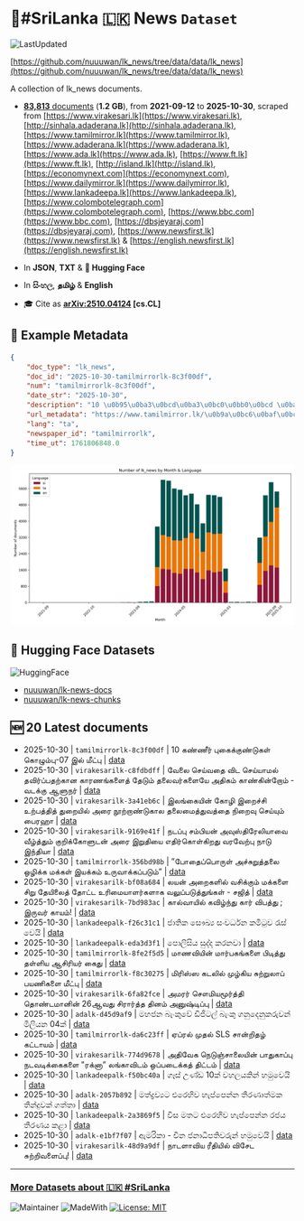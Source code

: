 # 📄#SriLanka 🇱🇰 News `Dataset`

![LastUpdated](https://img.shields.io/badge/last_updated-2025--10--30_12:24:40-green)

[https://github.com/nuuuwan/lk_news/tree/data/data/lk_news](https://github.com/nuuuwan/lk_news/tree/data/data/lk_news)

A collection of lk_news documents.

- [**83,813** documents](https://github.com/nuuuwan/lk_news/tree/data/data/lk_news) (**1.2 GB**), from **2021-09-12** to **2025-10-30**, scraped from [https://www.virakesari.lk](https://www.virakesari.lk), [http://sinhala.adaderana.lk](http://sinhala.adaderana.lk), [https://www.tamilmirror.lk](https://www.tamilmirror.lk), [https://www.adaderana.lk](https://www.adaderana.lk), [https://www.ada.lk](https://www.ada.lk), [https://www.ft.lk](https://www.ft.lk), [http://island.lk](http://island.lk), [https://economynext.com](https://economynext.com), [https://www.dailymirror.lk](https://www.dailymirror.lk), [https://www.lankadeepa.lk](https://www.lankadeepa.lk), [https://www.colombotelegraph.com](https://www.colombotelegraph.com), [https://www.bbc.com](https://www.bbc.com), [https://dbsjeyaraj.com](https://dbsjeyaraj.com), [https://www.newsfirst.lk](https://www.newsfirst.lk) & [https://english.newsfirst.lk](https://english.newsfirst.lk)

- In **JSON**, **TXT** & **🤗 Hugging Face**

- In **සිංහල**, **தமிழ்** & **English**

- 🎓 Cite as **[arXiv:2510.04124](https://arxiv.org/abs/2510.04124) [cs.CL]**

## 📝 Example Metadata

```json
{
    "doc_type": "lk_news",
    "doc_id": "2025-10-30-tamilmirrorlk-8c3f00df",
    "num": "tamilmirrorlk-8c3f00df",
    "date_str": "2025-10-30",
    "description": "10 \u0b95\u0ba3\u0bcd\u0ba3\u0bc0\u0bb0\u0bcd \u0baa\u0bc1\u0b95\u0bc8\u0b95\u0bcd\u0b95\u0bc1\u0ba3\u0bcd\u0b9f\u0bc1\u0b95\u0bb3\u0bcd \u0b95\u0bca\u0bb4\u0bc1\u0bae\u0bcd\u0baa\u0bc1-07 \u0b87\u0bb2\u0bcd \u0bae\u0bc0\u0b9f\u0bcd\u0baa\u0bc1",
    "url_metadata": "https://www.tamilmirror.lk/\u0b9a\u0bc6\u0baf\u0bcd\u0ba4\u0bbf\u0b95\u0bb3\u0bcd/10-\u0b95\u0ba3\u0bcd\u0ba3\u0bc0\u0bb0\u0bcd-\u0baa\u0bc1\u0b95\u0bc8\u0b95\u0bcd\u0b95\u0bc1\u0ba3\u0bcd\u0b9f\u0bc1\u0b95\u0bb3\u0bcd-\u0b95\u0bca\u0bb4\u0bc1\u0bae\u0bcd\u0baa\u0bc1-07-\u0b87\u0bb2\u0bcd-\u0bae\u0bc0\u0b9f\u0bcd\u0baa\u0bc1/175-367093",
    "lang": "ta",
    "newspaper_id": "tamilmirrorlk",
    "time_ut": 1761806848.0
}
```

![Chart](https://raw.githubusercontent.com/nuuuwan/lk_news/refs/heads/data/data/lk_news/docs_by_month_and_lang.png)

## 🤗 Hugging Face Datasets

![HuggingFace](https://img.shields.io/badge/-HuggingFace-FDEE21?style=for-the-badge&logo=HuggingFace)

- [nuuuwan/lk-news-docs](https://huggingface.co/datasets/nuuuwan/lk-news-docs)
- [nuuuwan/lk-news-chunks](https://huggingface.co/datasets/nuuuwan/lk-news-chunks)

## 🆕 20 Latest documents

- 2025-10-30 | `tamilmirrorlk-8c3f00df` | 10 கண்ணீர் புகைக்குண்டுகள் கொழும்பு-07 இல் மீட்பு | [data](https://github.com/nuuuwan/lk_news/tree/data/data/lk_news/2020s/2025/2025-10-30-tamilmirrorlk-8c3f00df)
- 2025-10-30 | `virakesarilk-c8fdbdff` | வேலை செய்வதை விட செய்யாமல் தவிர்ப்பதற்கான காரணங்களைத் தேடும் தலைவர்களையே அதிகம் காண்கின்றோம் -  வடக்கு ஆளுநர் | [data](https://github.com/nuuuwan/lk_news/tree/data/data/lk_news/2020s/2025/2025-10-30-virakesarilk-c8fdbdff)
- 2025-10-30 | `virakesarilk-3a41eb6c` | இலங்கையின் கோழி இறைச்சி உற்பத்தித் துறையில் அரை நூற்றாண்டுகால தலைமைத்துவத்தை நிறைவு செய்யும் பைரஹா | [data](https://github.com/nuuuwan/lk_news/tree/data/data/lk_news/2020s/2025/2025-10-30-virakesarilk-3a41eb6c)
- 2025-10-30 | `virakesarilk-9169e41f` | நடப்பு சம்பியன் அவுஸ்திரேலியாவை வீழ்த்தும் குறிக்கோளுடன் அரை இறுதியை எதிர்கொள்கிறது வரவேற்பு நாடு இந்தியா | [data](https://github.com/nuuuwan/lk_news/tree/data/data/lk_news/2020s/2025/2025-10-30-virakesarilk-9169e41f)
- 2025-10-30 | `tamilmirrorlk-356bd98b` | ”போதைப்பொருள் அச்சுறுத்தலை ஒழிக்க மக்கள் இயக்கம் உருவாக்கப்படும்” | [data](https://github.com/nuuuwan/lk_news/tree/data/data/lk_news/2020s/2025/2025-10-30-tamilmirrorlk-356bd98b)
- 2025-10-30 | `virakesarilk-bf08a684` | லயன் அறைகளில் வசிக்கும் மக்களை சிறு தேயிலைத் தோட்ட உரிமையாளர்களாக வலுப்படுத்துங்கள் - சஜித் | [data](https://github.com/nuuuwan/lk_news/tree/data/data/lk_news/2020s/2025/2025-10-30-virakesarilk-bf08a684)
- 2025-10-30 | `virakesarilk-7bd983ac` | கால்வாயில் கவிழ்ந்து கார் விபத்து ; இருவர் காயம்! | [data](https://github.com/nuuuwan/lk_news/tree/data/data/lk_news/2020s/2025/2025-10-30-virakesarilk-7bd983ac)
- 2025-10-30 | `lankadeepalk-f26c31c1` | ජාතික සෞඛ්‍ය සංවර්ධන කමිටුව රැස් වෙයි | [data](https://github.com/nuuuwan/lk_news/tree/data/data/lk_news/2020s/2025/2025-10-30-lankadeepalk-f26c31c1)
- 2025-10-30 | `lankadeepalk-eda3d3f1` | පොලිසිය සුද්ද කරනවා | [data](https://github.com/nuuuwan/lk_news/tree/data/data/lk_news/2020s/2025/2025-10-30-lankadeepalk-eda3d3f1)
- 2025-10-30 | `tamilmirrorlk-8fe2f5d5` | மாணவியின் மார்பகங்களை பிடித்து தள்ளிய ஆசிரியர் கைது | [data](https://github.com/nuuuwan/lk_news/tree/data/data/lk_news/2020s/2025/2025-10-30-tamilmirrorlk-8fe2f5d5)
- 2025-10-30 | `tamilmirrorlk-f8c30275` | மிரிஸ்ஸ கடலில் முழ்கிய சுற்றுலாப் பயணிகளை மீட்பு | [data](https://github.com/nuuuwan/lk_news/tree/data/data/lk_news/2020s/2025/2025-10-30-tamilmirrorlk-f8c30275)
- 2025-10-30 | `virakesarilk-6fa82fce` | அமரர் சௌமியமூர்த்தி தொண்டமானின் 26ஆவது சிரார்த்த தினம் அனுஷ்டிப்பு | [data](https://github.com/nuuuwan/lk_news/tree/data/data/lk_news/2020s/2025/2025-10-30-virakesarilk-6fa82fce)
- 2025-10-30 | `adalk-d45d9af9` | මහජන බැංකුවේ ඩිජිටල් බැංකු ගනුදෙනුකරුවන් මිලියන 04ක් | [data](https://github.com/nuuuwan/lk_news/tree/data/data/lk_news/2020s/2025/2025-10-30-adalk-d45d9af9)
- 2025-10-30 | `tamilmirrorlk-da6c23ff` | ஏப்ரல் முதல் SLS சான்றிதழ் கட்டாயம் | [data](https://github.com/nuuuwan/lk_news/tree/data/data/lk_news/2020s/2025/2025-10-30-tamilmirrorlk-da6c23ff)
- 2025-10-30 | `virakesarilk-774d9678` | அதிவேக நெடுஞ்சாலையின் பாதுகாப்பு நடவடிக்கைகளை "ரக்னா” லங்காவிடம் ஒப்படைக்கத் திட்டம் | [data](https://github.com/nuuuwan/lk_news/tree/data/data/lk_news/2020s/2025/2025-10-30-virakesarilk-774d9678)
- 2025-10-30 | `lankadeepalk-f50bc40a` | ගෑස් උණ්ඩ 10ක්  වහලයකින් හමුවෙයි | [data](https://github.com/nuuuwan/lk_news/tree/data/data/lk_news/2020s/2025/2025-10-30-lankadeepalk-f50bc40a)
- 2025-10-30 | `adalk-2057b892` | මත්ද්‍රව්‍යට එරෙහිව හැප්පෙන්න තීරණාත්මක තීන්දුවක් ගත්තා | [data](https://github.com/nuuuwan/lk_news/tree/data/data/lk_news/2020s/2025/2025-10-30-adalk-2057b892)
- 2025-10-30 | `lankadeepalk-2a3869f5` | විස මතට එරෙහිව හැප්පෙන්න රජය තීරණය කළා | [data](https://github.com/nuuuwan/lk_news/tree/data/data/lk_news/2020s/2025/2025-10-30-lankadeepalk-2a3869f5)
- 2025-10-30 | `adalk-e1bf7f07` | ඇමරිකා - චීන ජනාධිපතිවරුන් හමුවෙයි | [data](https://github.com/nuuuwan/lk_news/tree/data/data/lk_news/2020s/2025/2025-10-30-adalk-e1bf7f07)
- 2025-10-30 | `virakesarilk-48d9a9df` | நாடளாவிய ரீதியில் விசேட சுற்றிவளைப்பு! | [data](https://github.com/nuuuwan/lk_news/tree/data/data/lk_news/2020s/2025/2025-10-30-virakesarilk-48d9a9df)

---

### [More Datasets about 🇱🇰 #SriLanka](https://github.com/nuuuwan/lk_datasets)

![Maintainer](https://img.shields.io/badge/maintainer-nuuuwan-red)
![MadeWith](https://img.shields.io/badge/made_with-python-blue)
[![License: MIT](https://img.shields.io/badge/License-MIT-yellow.svg)](https://opensource.org/licenses/MIT)
